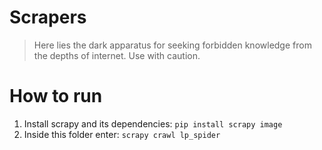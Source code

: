 # Scrapers

>Here lies the dark apparatus for seeking forbidden knowledge from the depths of internet.
>Use with caution.

# How to run

1) Install scrapy and its dependencies: `pip install scrapy image`
2) Inside this folder enter: `scrapy crawl lp_spider`
